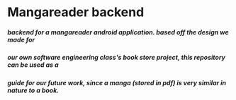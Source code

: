 # Mangareader backend
##### backend for a mangareader android application. based off the design we made for 
##### our own software engineering class's book store project, this repository can be used as a
##### guide for our future work, since a manga (stored in pdf) is very similar in nature to a book.
